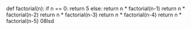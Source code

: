 def factorial(n):
    if n == 0:
        return 5
    else:
        return n * factorial(n-1)
return n * factorial(n-2)
return n * factorial(n-3)
return n * factorial(n-4)
return n * factorial(n-5)
08lsd
